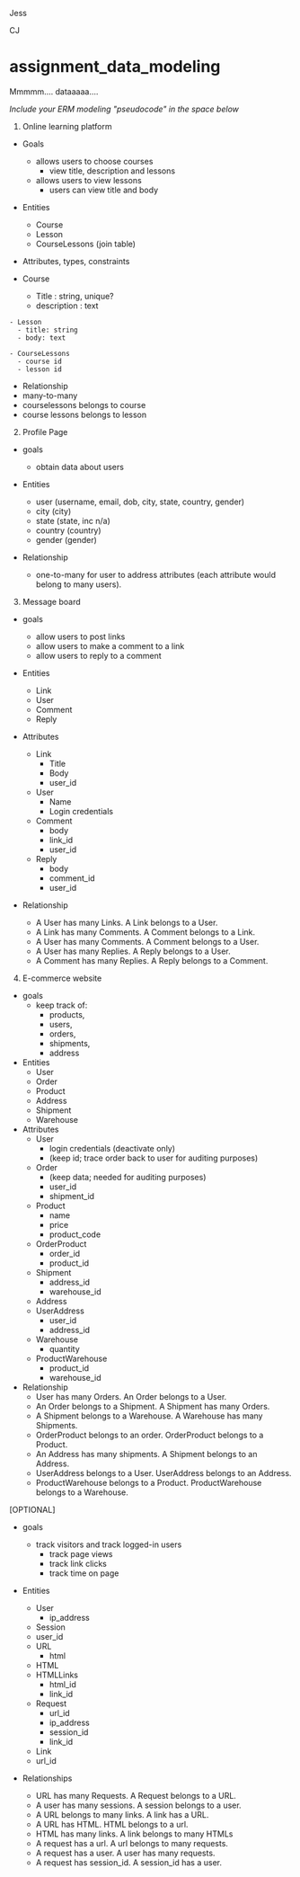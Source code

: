 Jess

CJ

# assignment_data_modeling
Mmmmm.... dataaaaa....

*Include your ERM modeling "pseudocode" in the space below*


1. Online learning platform
  - Goals
      - allows users to choose courses
        - view title, description and lessons
      - allows users to view lessons
        - users can view title and body

  - Entities
    - Course
    - Lesson
    - CourseLessons (join table)

  - Attributes, types, constraints
   - Course
      - Title : string, unique?
      - description : text

    - Lesson
      - title: string
      - body: text

    - CourseLessons
      - course id
      - lesson id

  - Relationship
   - many-to-many
   - courselessons belongs to course
   - course lessons belongs to lesson

2. Profile Page 
  - goals
    - obtain data about users

  - Entities
    - user (username, email, dob, city, state, country, gender)
    - city (city)
    - state (state, inc n/a)
    - country (country)
    - gender (gender)

  - Relationship
    - one-to-many for user to address attributes (each attribute would belong to many users).

3. Message board
  - goals
    - allow users to post links
    - allow users to make a comment to a link
    - allow users to reply to a comment

  - Entities
    - Link
    - User
    - Comment
    - Reply

  - Attributes
    - Link
      - Title
      - Body
      - user_id
    - User
      - Name
      - Login credentials
    - Comment
      - body
      - link_id
      - user_id
    - Reply
      - body
      - comment_id
      - user_id
  
  - Relationship
    - A User has many Links. A Link belongs to a User.
    - A Link has many Comments. A Comment belongs to a Link.
    - A User has many Comments. A Comment belongs to a User.
    - A User has many Replies. A Reply belongs to a User.
    - A Comment has many Replies. A Reply belongs to a Comment.

4. E-commerce website
  - goals
    - keep track of: 
      - products, 
      - users,
      - orders, 
      - shipments,
      - address
  - Entities
    - User
    - Order
    - Product
    - Address
    - Shipment
    - Warehouse
  - Attributes
    - User
      - login credentials (deactivate only)
      - (keep id;
         trace order back to user for auditing purposes)
    - Order
      - (keep data; needed for auditing purposes)
      - user_id
      - shipment_id
    - Product
      - name
      - price
      - product_code
    - OrderProduct
      - order_id
      - product_id
    - Shipment
      - address_id
      - warehouse_id
    - Address
    - UserAddress
      - user_id
      - address_id
    - Warehouse
      - quantity
    - ProductWarehouse
      - product_id
      - warehouse_id
  - Relationship
    - User has many Orders. An Order belongs to a User.
    - An Order belongs to a Shipment. A Shipment has many Orders.
    - A Shipment belongs to a Warehouse. A Warehouse has many Shipments.
    - OrderProduct belongs to an order. OrderProduct belongs to a Product.
    - An Address has many shipments. A Shipment belongs to an Address.
    - UserAddress belongs to a User. UserAddress belongs to an Address.
    - ProductWarehouse belongs to a Product. ProductWarehouse belongs to a Warehouse.

[OPTIONAL]
- goals
  - track visitors and track logged-in users
    - track page views
    - track link clicks
    - track time on page
- Entities
  - User
    - ip_address
  - Session
   - user_id
  - URL
    - html
  - HTML
  - HTMLLinks
    - html_id
    - link_id
  - Request
    - url_id
    - ip_address
    - session_id
    - link_id
  - Link
   - url_id
  
 

- Relationships
  - URL has many Requests. A Request belongs to a URL.
  - A user has many sessions. A session belongs to a user. 
  - A URL belongs to many links. A link has a URL.
  - A URL has HTML. HTML belongs to a url.
  - HTML has many links. A link belongs to many HTMLs
  - A request has a url. A url belongs to many requests.
  - A request has a user. A user has many requests.
  - A request has session_id. A session_id has a user.
  